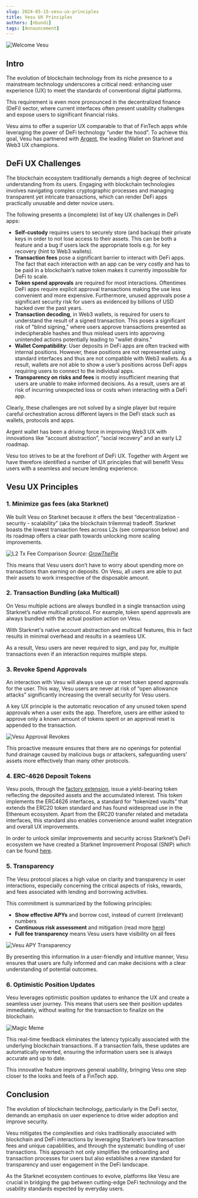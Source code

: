 ```yaml
---
slug: 2024-05-15-vesu-ux-principles
title: Vesu UX Principles
authors: [nbundi]
tags: [Announcement]
---
```


![Welcome Vesu](banner_c.png)


## Intro

The evolution of blockchain technology from its niche presence to a mainstream technology underscores a critical need: enhancing user experience (UX) to meet the standards of conventional digital platforms.

This requirement is even more pronounced in the decentralized finance (DeFi) sector, where current interfaces often present usability challenges and expose users to significant financial risks.

Vesu aims to offer a superior UX comparable to that of FinTech apps while leveraging the power of DeFi technology “under the hood”. To achieve this goal, Vesu has partnered with [Argent](https://argent.xyz), the leading Wallet on Starknet and Web3 UX champions.


## DeFi UX Challenges

The blockchain ecosystem traditionally demands a high degree of technical understanding from its users. Engaging with blockchain technologies involves navigating complex cryptographic processes and managing transparent yet intricate transactions, which can render DeFi apps practically unusable and deter novice users. 

The following presents a (incomplete) list of key UX challenges in DeFi apps:

* **Self-custody** requires users to securely store (and backup) their private keys in order to not lose access to their assets. This can be both a feature and a bug if users lack the appropriate tools e.g. for key recovery (hint to Web3 wallets).
* **Transaction fees** pose a significant barrier to interact with DeFi apps. The fact that each interaction with an app can be very costly and has to be paid in a blockchain’s native token makes it currently impossible for DeFi to scale.
* **Token spend approvals** are required for most interactions. Oftentimes DeFi apps require explicit approval transactions making the use less convenient and more expensive. Furthermore, unused approvals pose a significant security risk for users as evidenced by billions of USD hacked over the past years.
* **Transaction decoding**, in Web3 wallets, is required for users to understand the result of a signed transaction. This poses a significant risk of "blind signing," where users approve transactions presented as indecipherable hashes and thus mislead users into approving unintended actions potentially leading to "wallet drains."
* **Wallet Compatibility**: User deposits in DeFi apps are often tracked with internal positions. However, these positions are not represented using standard interfaces and thus are not compatible with Web3 wallets. As a result, wallets are not able to show a user’s positions across DeFi apps requiring users to connect to the individual apps.
* **Transparency on risks and fees** is mostly insufficient meaning that users are unable to make informed decisions. As a result, users are at risk of incurring unexpected loss or costs when interacting with a DeFi app.

Clearly, these challenges are not solved by a single player but require careful orchestration across different layers in the DeFi stack such as wallets, protocols and apps. 

Argent wallet has been a driving force in improving Web3 UX with innovations like “account abstraction”, “social recovery” and an early L2 roadmap.

Vesu too strives to be at the forefront of DeFi UX. Together with Argent we have therefore identified a number of UX principles that will benefit Vesu users with a seamless and secure lending experience. 


## Vesu UX Principles


### 1. Minimize gas fees (aka Starknet)

We built Vesu on Starknet because it offers the best “decentralization - security - scalability” (aka the blockchain trilemma) tradeoff. Starknet boasts the lowest transaction fees across L2s (see comparison below) and its roadmap offers a clear path towards unlocking more scaling improvements.

![L2 Tx Fee Comparison](./l2-tx-fee-comparison.png "L2 Tx Fee Comparison")
_Source: [GrowThePie](https://fees.growthepie.xyz)_

This means that Vesu users don’t have to worry about spending more on transactions than earning on deposits. On Vesu, all users are able to put their assets to work irrespective of the disposable amount.


### 2. Transaction Bundling (aka Multicall)

On Vesu multiple actions are always bundled in a single transaction using Starknet’s native multicall protocol. For example, token spend approvals are always bundled with the actual position action on Vesu. 

With Starknet's native account abstraction and multicall features, this in fact results in minimal overhead and results in a seamless UX.

As a result, Vesu users are never required to sign, and pay for, multiple transactions even if an interaction requires multiple steps.


### 3. Revoke Spend Approvals

An interaction with Vesu will always use up or reset token spend approvals for the user. This way, Vesu users are never at risk of “open allowance attacks” significantly increasing the overall security for Vesu users. 

A key UX principle is the automatic revocation of any unused token spend approvals when a user exits the app. Therefore, users are either asked to approve only a known amount of tokens spent or an approval reset is appended to the transaction.

![Vesu Approval Revokes](./vesu-tx-bundling.png "Vesu Approval Revokes")

This proactive measure ensures that there are no openings for potential fund drainage caused by malicious bugs or attackers, safeguarding users' assets more effectively than many other protocols.


### 4. ERC-4626 Deposit Tokens

Vesu pools, through the [factory extension](https://docs.vesu.xyz/blog/2024-04-03-vesu-lending-hooks#factory-extension), issue a yield-bearing token reflecting the deposited assets and the accumulated interest. This token implements the ERC4626 interfaces, a standard for “tokenized vaults” that extends the ERC20 token standard and has found widespread use in the Ethereum ecosystem. Apart from the ERC20 transfer related and metadata interfaces, this standard also enables convenience around wallet integration and overall UX improvements. 

In order to unlock similar improvements and security across Starknet’s DeFi ecosystem we have created a Starknet Improvement Proposal (SNIP) which can be found [here](https://github.com/starknet-io/SNIPs/pull/85).


### 5. Transparency

The Vesu protocol places a high value on clarity and transparency in user interactions, especially concerning the critical aspects of risks, rewards, and fees associated with lending and borrowing activities. 

This commitment is summarized by the following principles:

* **Show effective APYs** and borrow cost, instead of current (irrelevant) numbers
* **Continuous risk assessment** and mitigation (read more [here](https://docs.vesu.xyz/blog/2024-04-23-vesu-risk-framework))
* **Full fee transparency** means Vesu users have visibility on all fees

![Vesu APY Transparency](./vesu-fee-transparency.png "Vesu APY Transparency")

By presenting this information in a user-friendly and intuitive manner, Vesu ensures that users are fully informed and can make decisions with a clear understanding of potential outcomes.


### 6. Optimistic Position Updates 

Vesu leverages optimistic position updates to enhance the UX and create a seamless user journey. This means that users see their position updates immediately, without waiting for the transaction to finalize on the blockchain. 


![Magic Meme](./magic-meme.png "Magic Meme")


This real-time feedback eliminates the latency typically associated with the underlying blockchain transactions. If a transaction fails, these updates are automatically reverted, ensuring the information users see is always accurate and up to date.

This innovative feature improves general usability, bringing Vesu one step closer to the looks and feels of a FinTech app.


## Conclusion

The evolution of blockchain technology, particularly in the DeFi sector, demands an emphasis on user experience to drive wider adoption and improve security. 

Vesu mitigates the complexities and risks traditionally associated with blockchain and DeFi interactions by leveraging Starknet’s low transaction fees and unique capabilities, and through the systematic bundling of user transactions. This approach not only simplifies the onboarding and transaction processes for users but also establishes a new standard for transparency and user engagement in the DeFi landscape.

As the Starknet ecosystem continues to evolve, platforms like Vesu are crucial in bridging the gap between cutting-edge DeFi technology and the usability standards expected by everyday users.